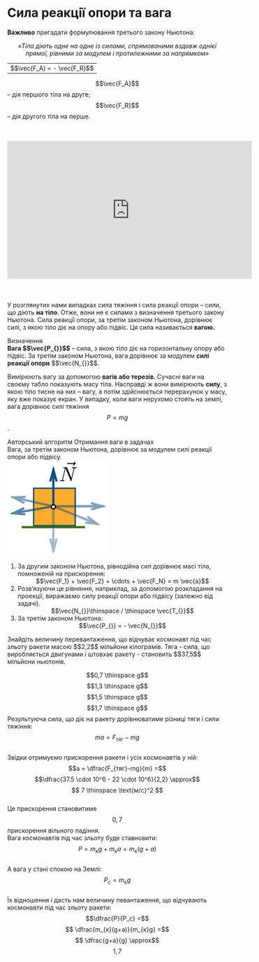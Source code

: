 # Сила реакцiї опори та вага

<span class="p1"><b>Важливо</b></span> пригадати формулювання третього закону Ньютона:

<div align="center" class="space"><i>«Тiла дiють одне на одне iз силами, спрямованими вздовж однiєї прямої, рiвними за модулем i протилежними за напрямком»</i></div>

<div class="centered-table-wrapper">
<table class="centered-table">
<tr class="eq">
<td class="eq">
<p1>$$\vec{F_A} = - \vec{F_R}$$</p1>
</td>
</tr>
</table></div>

$$\vec{F_A}$$ – дiя першого тiла на друге; $$\vec{F_R}$$ – дiя другого тiла на перше.

<br>
<br>

<div class="fluidMedia">
<iframe width="560" height="315" src="https://www.youtube.com/embed/8O6aQBZdLQw" frameborder="0" allowfullscreen></iframe>
</div>
<div class="popup">
</div>

<br>
<br>

<p class="p3">У розглянутих нами випадках сила тяжiння i сила реакцiї опори – сили, що дiють <b>на тіло</b>. Отже, вони не є силами з визначення третього закону Ньютона. Сила реакцiї опори, за третiм законом Ньютона, дорiвнює силi, з якою тiло дiє на опору або пiдвiс. Ця сила називається <span class="p1"><b>вагою.</b></span></p>

<div class="eoz-wrap">
<span class="eoz">Визначення</span>
<div class="eoz-text">
<span class="p1"><b>Вага $$\vec{P_{}}$$</b></span> – сила, з якою тiло дiє на горизонтальну опору або пiдвiс. За третiм законом Ньютона, вага дорiвнює за модулем <b>силi реакцiї опори</b> $$\vec{N_{}}$$.
</div>
</div>

Вимірюють вагу за допомогою <span class="p1"><b>вагiв або терезiв</b></span>. Сучаснi ваги на своєму табло показують масу тiла. Насправдi ж вони вимiрюють <b>силу</b>, з якою тiло тисне на них – вагу, а потiм здiйснюється перерахунок у масу, яку вже показує екран. У випадку, коли ваги нерухомо стоять на землi, вага дорiвнює силi тяжiння $$P = mg$$.

<div class="alg-wrap">
<span class="alg">Авторський алгоритм</span> Отримання ваги в задачах
<div class="alg-text">
<div class="space">Вага, за третiм законом Ньютона, дорiвнює за модулем силi реакцiї опори або пiдвiсу.</div>

<div class="space"><img class="image" width="230" height="216" src="/images/chapter_4/13.png"></div>

<ol>
<li>
За другим законом Ньютона, рiвнодiйна сил дорiвнює масi тiла, помноженiй на прискорення:

<div align="center">$$\vec{F_1} + \vec{F_2} + \cdots + \vec{F_N} = m \vec{a}$$</div>
</li>
<li>
Розв’язуючи це рiвняння, наприклад, за допомогою розкладання на проекцiї, виражаємо силу реакцiї опори або пiдвiсу (залежно вiд задачi).

<div align="center">$$\vec{N_{}}\thinspace / \thinspace \vec{T_{}}$$</div>
</li>
<li>
За третiм законом Ньютона:

<div align="center">$$\vec{P_{}} = - \vec{N_{}}$$</div>
</li>
</ol>
</div>
</div>

<quiz correctLabel="correct!" incorrectLabel="incorrect!" checkLabel="check ansert">
<question>
<p>Знайдіть величину перевантаження, що відчуває космонавт під час зльоту ракети масою $$2,2$$ мільйони кілограмів. Тяга - сила, що виробляється двигунами і штовхає ракету - становить $$37,5$$ мільйони ньютонів.</p>
 
<answer> $$0,7 \thinspace g$$</answer>
<answer> $$1,3 \thinspace g$$</answer>
<answer> $$1,5 \thinspace g$$</answer>
<answer correct> $$1,7 \thinspace g$$</answer>
<explanation>
Результуюча сила, що діє на ракету дорівнюватиме різниці тяги і сили тяжіння: $$ma = F_{тяг} - mg$$
<br>
Звідки отримуємо прискорення ракети і усіх космонавтів у ній:
<br>
$$a = \dfrac{F_{тяг}-mg}{m} =$$$$\dfrac{37.5 \cdot 10^6 - 22 \cdot 10^6}{2,2} \approx$$$$ 7 \thinspace \text{м/с}^2 $$
<br>
Це прискорення становитиме $$0,7$$ прискорення вільного падіння.
<br>
Вага космонавтів під час зльоту буде ставновити:
<br>
$$P = m_{к}g + m_{к}a= m_{к}(g + a)$$
<br>
А вага у стані спокою на Землі: $$P_c = m_{к}g$$
<br>
Їх відношення і дасть нам величину певантаження, що відчувають космонавти під час зльоту ракети:
<br>
$$\dfrac{P}{P_c} =$$$$ \dfrac{m_{к}(g+a)}{m_{к}g} =$$$$ \dfrac{g+a}{g} \approx$$$$ 1,7$$
</explanation>
</question>
</quiz>